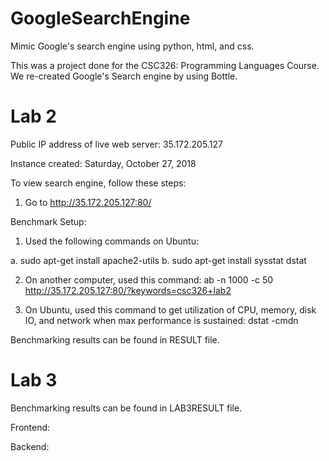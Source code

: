 # GoogleSearchEngine

Mimic Google's search engine using python, html, and css.

This was a project done for the CSC326: Programming Languages Course.
We re-created Google's Search engine by using Bottle.

# Lab 2

Public IP address of live web server: 35.172.205.127

Instance created: Saturday, October 27, 2018

To view search engine, follow these steps:

1. Go to http://35.172.205.127:80/

Benchmark Setup:

1. Used the following commands on Ubuntu:

a. sudo apt-get install apache2-utils
b. sudo apt-get install sysstat dstat

2. On another computer, used this command: ab -n 1000 -c 50 http://35.172.205.127:80/?keywords=csc326+lab2

3. On Ubuntu, used this command to get utilization of CPU, memory, disk IO, 
   and network when max performance is sustained: dstat -cmdn
   
Benchmarking results can be found in RESULT file. 

# Lab 3
   
Benchmarking results can be found in LAB3RESULT file.

Frontend:

Backend:



